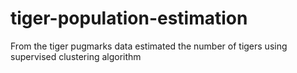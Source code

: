 # tiger-population-estimation
From the tiger pugmarks data estimated the number of tigers using supervised clustering algorithm
